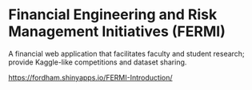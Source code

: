 # Financial Engineering and Risk Management Initiatives (FERMI)

A financial web application that facilitates faculty and student research; provide Kaggle-like competitions and dataset sharing.

https://fordham.shinyapps.io/FERMI-Introduction/
